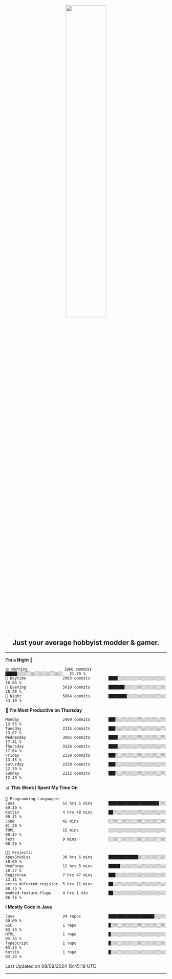 <div align="center">
  <a href="https://apexmodder.xyz/"><img width="50%" height="50%" src="https://i.imgur.com/pc4HkGz.png"></a>
</div>
<h2 align="center">Just your average hobbyist modder & gamer.</h2>

---

<!--START_SECTION:waka-->
**I'm a Night 🦉** 

```text
🌞 Morning                3860 commits        █████░░░░░░░░░░░░░░░░░░░░   21.79 % 
🌆 Daytime                2983 commits        ████░░░░░░░░░░░░░░░░░░░░░   16.84 % 
🌃 Evening                5010 commits        ███████░░░░░░░░░░░░░░░░░░   28.28 % 
🌙 Night                  5864 commits        ████████░░░░░░░░░░░░░░░░░   33.10 % 
```
📅 **I'm Most Productive on Thursday** 

```text
Monday                   2400 commits        ███░░░░░░░░░░░░░░░░░░░░░░   13.55 % 
Tuesday                  2315 commits        ███░░░░░░░░░░░░░░░░░░░░░░   13.07 % 
Wednesday                3085 commits        ████░░░░░░░░░░░░░░░░░░░░░   17.41 % 
Thursday                 3126 commits        ████░░░░░░░░░░░░░░░░░░░░░   17.64 % 
Friday                   2329 commits        ███░░░░░░░░░░░░░░░░░░░░░░   13.15 % 
Saturday                 2250 commits        ███░░░░░░░░░░░░░░░░░░░░░░   12.70 % 
Sunday                   2212 commits        ███░░░░░░░░░░░░░░░░░░░░░░   12.49 % 
```


📊 **This Week I Spent My Time On** 

```text
💬 Programming Languages: 
Java                     53 hrs 5 mins       ██████████████████████░░░   89.40 % 
Kotlin                   4 hrs 48 mins       ██░░░░░░░░░░░░░░░░░░░░░░░   08.11 % 
JSON                     42 mins             ░░░░░░░░░░░░░░░░░░░░░░░░░   01.20 % 
TOML                     15 mins             ░░░░░░░░░░░░░░░░░░░░░░░░░   00.42 % 
Text                     9 mins              ░░░░░░░░░░░░░░░░░░░░░░░░░   00.26 % 

🐱‍💻 Projects: 
ApexStudios              30 hrs 6 mins       █████████████░░░░░░░░░░░░   50.69 % 
NeoForge                 12 hrs 5 mins       █████░░░░░░░░░░░░░░░░░░░░   20.37 % 
Registree                7 hrs 47 mins       ███░░░░░░░░░░░░░░░░░░░░░░   13.11 % 
extra-deferred-register  5 hrs 11 mins       ██░░░░░░░░░░░░░░░░░░░░░░░   08.75 % 
modded-feature-flags     4 hrs 1 min         ██░░░░░░░░░░░░░░░░░░░░░░░   06.76 % 
```

**I Mostly Code in Java** 

```text
Java                     24 repos            ████████████████████░░░░░   80.00 % 
GSC                      1 repo              █░░░░░░░░░░░░░░░░░░░░░░░░   03.33 % 
HTML                     1 repo              █░░░░░░░░░░░░░░░░░░░░░░░░   03.33 % 
TypeScript               1 repo              █░░░░░░░░░░░░░░░░░░░░░░░░   03.33 % 
Kotlin                   1 repo              █░░░░░░░░░░░░░░░░░░░░░░░░   03.33 % 
```




 Last Updated on 08/09/2024 18:45:19 UTC
<!--END_SECTION:waka-->

---
